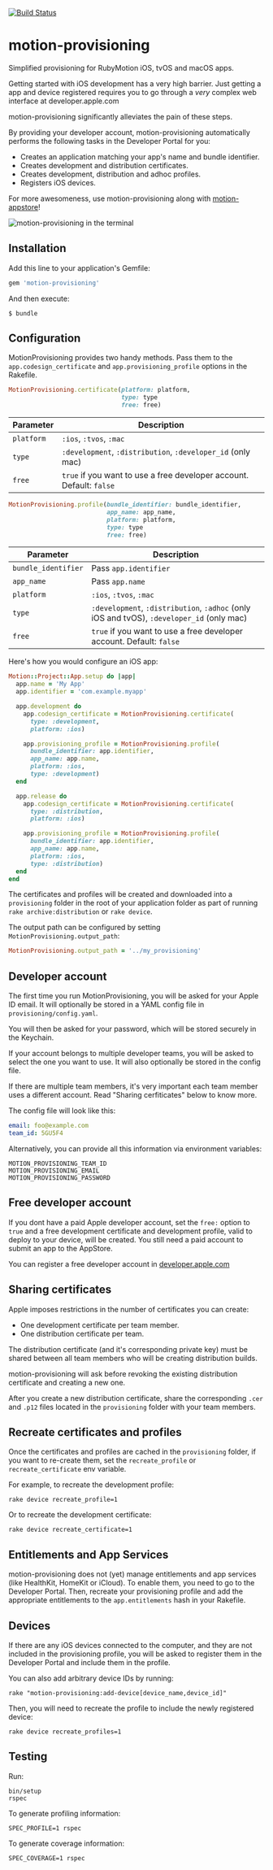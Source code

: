 [![Build Status](https://travis-ci.org/HipByte/motion-provisioning.svg?branch=master)](https://travis-ci.org/HipByte/motion-provisioning)

# motion-provisioning

Simplified provisioning for RubyMotion iOS, tvOS and macOS apps.

Getting started with iOS development has a very high barrier. Just
getting a app and device registered requires you to go through a *very*
complex web interface at developer.apple.com

motion-provisioning significantly alleviates the pain of these steps.

By providing your developer account, motion-provisioning automatically performs
the following tasks in the Developer Portal for you:

- Creates an application matching your app's name and bundle
  identifier.
- Creates development and distribution certificates.
- Creates development, distribution and adhoc profiles.
- Registers iOS devices.

For more awesomeness, use motion-provisioning along with [motion-appstore](https://github.com/HipByte/motion-appstore)!

![motion-provisioning in the terminal](img/motion-provisioning.gif)

## Installation

Add this line to your application's Gemfile:

```ruby
gem 'motion-provisioning'
```

And then execute:

    $ bundle

## Configuration

MotionProvisioning provides two handy methods. Pass them to the
`app.codesign_certificate` and `app.provisioning_profile` options in
the Rakefile.

```ruby
MotionProvisioning.certificate(platform: platform,
                               type: type
                               free: free)
```

|Parameter|Description|
|---------|------|
|`platform`|`:ios`, `:tvos`, `:mac`|
|`type`|`:development`, `:distribution`, `:developer_id` (only mac)|
|`free`|`true` if you want to use a free developer account. Default: `false`|

```ruby
MotionProvisioning.profile(bundle_identifier: bundle_identifier,
                           app_name: app_name,
                           platform: platform,
                           type: type
                           free: free)
```

|Parameter|Description|
|---------|------|
|`bundle_identifier`|Pass `app.identifier`|
|`app_name`|Pass `app.name`|
|`platform`|`:ios`, `:tvos`, `:mac`|
|`type`|`:development`, `:distribution`, `:adhoc` (only iOS and tvOS), `:developer_id` (only mac)|
|`free`|`true` if you want to use a free developer account. Default: `false`|


Here's how you would configure an iOS app:

```ruby
Motion::Project::App.setup do |app|
  app.name = 'My App'
  app.identifier = 'com.example.myapp'

  app.development do
    app.codesign_certificate = MotionProvisioning.certificate(
      type: :development,
      platform: :ios)

    app.provisioning_profile = MotionProvisioning.profile(
      bundle_identifier: app.identifier,
      app_name: app.name,
      platform: :ios,
      type: :development)
  end

  app.release do
    app.codesign_certificate = MotionProvisioning.certificate(
      type: :distribution,
      platform: :ios)

    app.provisioning_profile = MotionProvisioning.profile(
      bundle_identifier: app.identifier,
      app_name: app.name,
      platform: :ios,
      type: :distribution)
  end
end
```

The certificates and profiles will be created and downloaded into a
`provisioning` folder in the root of your application folder as part of running
`rake archive:distribution` or `rake device`.

The output path can be configured by setting `MotionProvisioning.output_path`:

```ruby
MotionProvisioning.output_path = '../my_provisioning'
```

## Developer account

The first time you run MotionProvisioning, you will be asked for your Apple ID
email. It will optionally be stored in a YAML config file in
`provisioning/config.yaml`.

You will then be asked for your password, which will be stored securely in the Keychain.

If your account belongs to multiple developer teams, you will be asked to select
the one you want to use. It will also optionally be stored in the config file.

If there are multiple team members, it's very important each team member uses a
different account. Read "Sharing cerfiticates" below to know more.

The config file will look like this:

```yaml
email: foo@example.com
team_id: 5GU5F4
```

Alternatively, you can provide all this information via environment variables:

    MOTION_PROVISIONING_TEAM_ID
    MOTION_PROVISIONING_EMAIL
    MOTION_PROVISIONING_PASSWORD


## Free developer account

If you dont have a paid Apple developer account, set the `free:`
option to `true` and a free development certificate  and development
profile, valid to deploy to your device, will be created. You still
need a paid account to submit an app to the AppStore.

You can register a free developer account in
[developer.apple.com](https://developer.apple.com)

## Sharing certificates

Apple imposes restrictions in the number of certificates you can
create:

- One development certificate per team member.
- One distribution certificate per team.

The distribution certificate (and it's corresponding private key) must
be shared between all team members who will be creating distribution
builds.

motion-provisioning will ask before revoking the existing distribution
certificate and creating a new one.

After you create a new distribution certificate, share the
corresponding `.cer` and `.p12` files located in the `provisioning`
folder with your team members.

## Recreate certificates and profiles

Once the certificates and profiles are cached in the `provisioning`
folder, if you want to re-create them, set the `recreate_profile` or
`recreate_certificate` env variable.

For example, to recreate the development profile:

    rake device recreate_profile=1

Or to recreate the development certificate:

    rake device recreate_certificate=1


## Entitlements and App Services

motion-provisioning does not (yet) manage entitlements and app services (like
HealthKit, HomeKit or iCloud). To enable them, you need to go to the Developer
Portal. Then, recreate your provisioning profile and add the appropriate
entitlements to the `app.entitlements` hash in your Rakefile.

## Devices

If there are any iOS devices connected to the computer, and they are not
included in the provisioning profile, you will be asked to
register them in the Developer Portal and include them in the profile.

You can also add arbitrary device IDs by running:

    rake "motion-provisioning:add-device[device_name,device_id]"

Then, you will need to recreate the profile to include the newly registered device:

    rake device recreate_profiles=1

## Testing

Run:

    bin/setup
    rspec

To generate profiling information:

    SPEC_PROFILE=1 rspec

To generate coverage information:

    SPEC_COVERAGE=1 rspec
